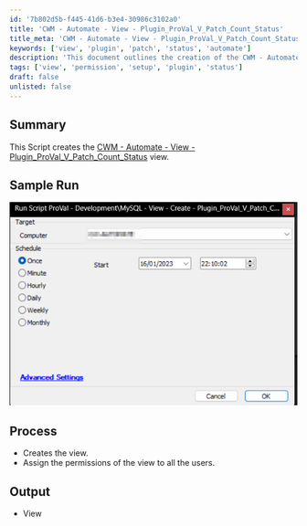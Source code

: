 ```yaml
---
id: '7b802d5b-f445-41d6-b3e4-30986c3102a0'
title: 'CWM - Automate - View - Plugin_ProVal_V_Patch_Count_Status'
title_meta: 'CWM - Automate - View - Plugin_ProVal_V_Patch_Count_Status'
keywords: ['view', 'plugin', 'patch', 'status', 'automate']
description: 'This document outlines the creation of the CWM - Automate - View - Plugin_ProVal_V_Patch_Count_Status view, detailing the process, sample run, and output involved in the setup.'
tags: ['view', 'permission', 'setup', 'plugin', 'status']
draft: false
unlisted: false
---
```

## Summary

This Script creates the [CWM - Automate - View - Plugin_ProVal_V_Patch_Count_Status](https://proval.itglue.com/DOC-5078775-11867749) view.

## Sample Run

![Sample Run](../../../static/img/MySQL---View---Create---Plugin_ProVal_V_Patch_Count_Status/image_1.png)

## Process

- Creates the view.
- Assign the permissions of the view to all the users.

## Output

- View






